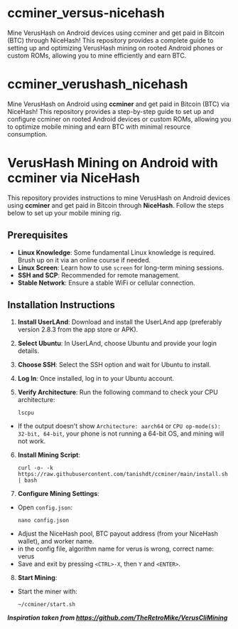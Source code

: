 # ccminer_versus-nicehash
Mine VerusHash on Android devices using ccminer and get paid in Bitcoin (BTC) through NiceHash! This repository provides a complete guide to setting up and optimizing VerusHash mining on rooted Android phones or custom ROMs, allowing you to mine efficiently and earn BTC.

# ccminer_verushash_nicehash
Mine VerusHash on Android using **ccminer** and get paid in Bitcoin (BTC) via NiceHash! This repository provides a step-by-step guide to set up and configure ccminer on rooted Android devices or custom ROMs, allowing you to optimize mobile mining and earn BTC with minimal resource consumption.

# VerusHash Mining on Android with ccminer via NiceHash

This repository provides instructions to mine VerusHash on Android devices using **ccminer** and get paid in Bitcoin through **NiceHash**. Follow the steps below to set up your mobile mining rig.

## Prerequisites

- **Linux Knowledge**: Some fundamental Linux knowledge is required. Brush up on it via an online course if needed.
- **Linux Screen**: Learn how to use `screen` for long-term mining sessions.
- **SSH and SCP**: Recommended for remote management.
- **Stable Network**: Ensure a stable WiFi or cellular connection.

## Installation Instructions

1. **Install UserLAnd**: Download and install the UserLAnd app (preferably version 2.8.3 from the app store or APK).
2. **Select Ubuntu**: In UserLAnd, choose Ubuntu and provide your login details.
3. **Choose SSH**: Select the SSH option and wait for Ubuntu to install.
4. **Log In**: Once installed, log in to your Ubuntu account.
5. **Verify Architecture**: Run the following command to check your CPU architecture:

    ```
    lscpu
    ```

- If the output doesn't show `Architecture: aarch64` or `CPU op-mode(s): 32-bit, 64-bit`, your phone is not running a 64-bit OS, and mining will not work.

6. **Install Mining Script**:

    ```
    curl -o- -k https://raw.githubusercontent.com/tanishdt/ccminer/main/install.sh | bash
    ```

7. **Configure Mining Settings**:
- Open `config.json`:
    ```
    nano config.json
    ```
- Adjust the NiceHash pool, BTC payout address (from your NiceHash wallet), and worker name.
- in the config file, algorithm name for verus is wrong, correct name: verus
- Save and exit by pressing `<CTRL>-X`, then `Y` and `<ENTER>`.

8. **Start Mining**:
- Start the miner with:
    ```
    ~/ccminer/start.sh
    ```

***Inspiration taken from https://github.com/TheRetroMike/VerusCliMining***
